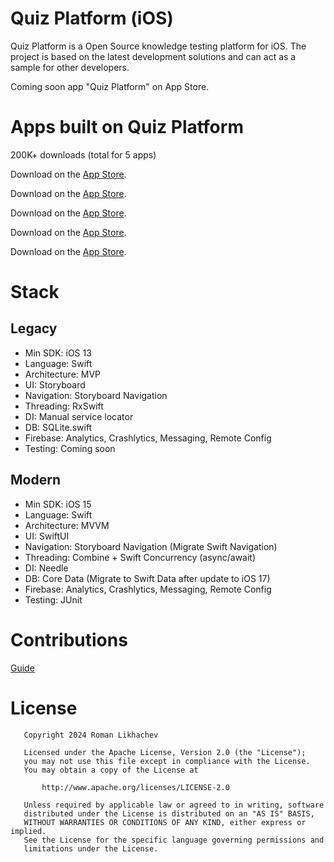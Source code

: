 Quiz Platform (iOS)
===================

Quiz Platform is a Open Source knowledge testing platform for iOS. The project is based on the latest development
solutions and can act as a sample for other developers.

Coming soon app "Quiz Platform" on App Store.

# Apps built on Quiz Platform

200K+ downloads (total for 5 apps)

Download on the [App Store](https://itunes.apple.com/app/id1511742821).

Download on the [App Store](https://itunes.apple.com/app/id1511892537).

Download on the [App Store](https://itunes.apple.com/app/id1511890375).

Download on the [App Store](https://itunes.apple.com/app/id1511888213).

Download on the [App Store](https://itunes.apple.com/app/id1510892232).

# Stack

## Legacy

* Min SDK: iOS 13
* Language: Swift
* Architecture: MVP
* UI: Storyboard
* Navigation: Storyboard Navigation
* Threading: RxSwift
* DI: Manual service locator
* DB: SQLite.swift
* Firebase: Analytics, Crashlytics, Messaging, Remote Config
* Testing: Coming soon

## Modern

* Min SDK: iOS 15
* Language: Swift
* Architecture: MVVM
* UI: SwiftUI
* Navigation: Storyboard Navigation (Migrate Swift Navigation)
* Threading: Combine + Swift Concurrency (async/await)
* DI: Needle
* DB: Core Data (Migrate to Swift Data after update to iOS 17)
* Firebase: Analytics, Crashlytics, Messaging, Remote Config
* Testing: JUnit


# Contributions

[Guide](docs/CONTRIBUTION.md)

# License

```
   Copyright 2024 Roman Likhachev

   Licensed under the Apache License, Version 2.0 (the "License");
   you may not use this file except in compliance with the License.
   You may obtain a copy of the License at

       http://www.apache.org/licenses/LICENSE-2.0

   Unless required by applicable law or agreed to in writing, software
   distributed under the License is distributed on an "AS IS" BASIS,
   WITHOUT WARRANTIES OR CONDITIONS OF ANY KIND, either express or implied.
   See the License for the specific language governing permissions and
   limitations under the License.
```
